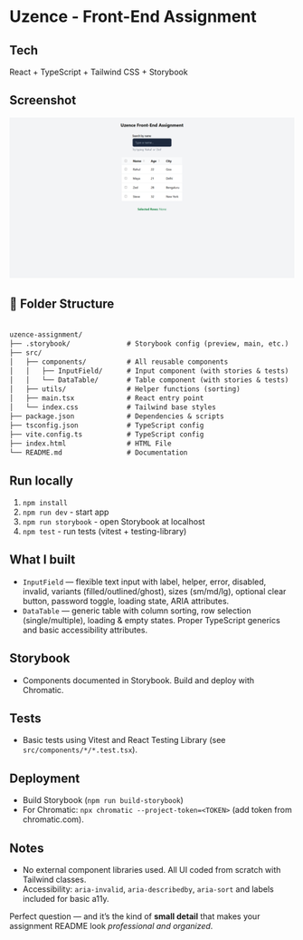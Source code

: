 # Uzence - Front-End Assignment

## Tech

React + TypeScript + Tailwind CSS + Storybook

## Screenshot

![Screenshot](./src/assets/Screenshot%202025-10-05%20133748.png)

## 📁 Folder Structure

```text

uzence-assignment/
├── .storybook/              # Storybook config (preview, main, etc.)
├── src/
│   ├── components/          # All reusable components
│   │   ├── InputField/      # Input component (with stories & tests)
│   │   └── DataTable/       # Table component (with stories & tests)
│   ├── utils/               # Helper functions (sorting)
│   ├── main.tsx             # React entry point
│   └── index.css            # Tailwind base styles
├── package.json             # Dependencies & scripts
├── tsconfig.json            # TypeScript config
├── vite.config.ts           # TypeScript config
├── index.html               # HTML File
└── README.md                # Documentation

```

## Run locally

1. `npm install`
2. `npm run dev` - start app
3. `npm run storybook` - open Storybook at localhost
4. `npm test` - run tests (vitest + testing-library)

## What I built

- `InputField` — flexible text input with label, helper, error, disabled, invalid, variants (filled/outlined/ghost), sizes (sm/md/lg), optional clear button, password toggle, loading state, ARIA attributes.
- `DataTable` — generic table with column sorting, row selection (single/multiple), loading & empty states. Proper TypeScript generics and basic accessibility attributes.

## Storybook

- Components documented in Storybook. Build and deploy with Chromatic.

## Tests

- Basic tests using Vitest and React Testing Library (see `src/components/*/*.test.tsx`).

## Deployment

- Build Storybook (`npm run build-storybook`)
- For Chromatic: `npx chromatic --project-token=<TOKEN>` (add token from chromatic.com).

## Notes

- No external component libraries used. All UI coded from scratch with Tailwind classes.
- Accessibility: `aria-invalid`, `aria-describedby`, `aria-sort` and labels included for basic a11y.

Perfect question — and it’s the kind of **small detail** that makes your assignment README look *professional and organized*.
